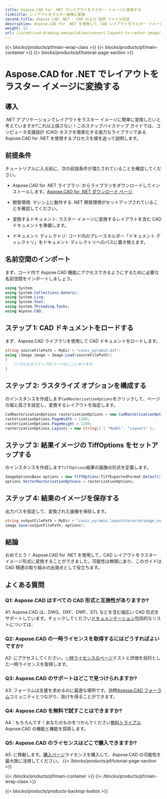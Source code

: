```yaml
---
title: Aspose.CAD for .NET でレイアウトをラスター イメージに変換する
linktitle: レイアウトをラスター画像に変換
second_title: Aspose.CAD .NET - CAD および BIM ファイル形式
description: Aspose.CAD for .NET を使用して、CAD レイアウトをラスター イメージに簡単に変換します。強力な CAD 操作機能で開発を強化します。
weight: 12
url: /ja/net/cad-drawing-manipulation/convert-layouts-to-raster-image/
---
```


{{< blocks/products/pf/main-wrap-class >}}
{{< blocks/products/pf/main-container >}}
{{< blocks/products/pf/tutorial-page-section >}}

# Aspose.CAD for .NET でレイアウトをラスター イメージに変換する

## 導入

.NET アプリケーションでレイアウトをラスター イメージに簡単に変換したいと考えていますか?これ以上探さない！このステップバイステップ ガイドでは、コンピュータ支援設計 (CAD) タスクを簡素化する強力なライブラリである Aspose.CAD for .NET を使用するプロセスを順を追って説明します。

## 前提条件

チュートリアルに入る前に、次の前提条件が満たされていることを確認してください。

- Aspose.CAD for .NET ライブラリ: からライブラリをダウンロードしてインストールします。[Aspose.CAD for .NET ダウンロード ページ](https://releases.aspose.com/cad/net/).

- 開発環境: マシン上に動作する .NET 開発環境がセットアップされていることを確認してください。

- 変換するドキュメント: ラスター イメージに変換するレイアウトを含む CAD ドキュメントを準備します。

- ドキュメント ディレクトリ: コード内のプレースホルダー「ドキュメント ディレクトリ」をドキュメント ディレクトリへのパスに置き換えます。

## 名前空間のインポート

まず、コード内で Aspose.CAD 機能にアクセスできるようにするために必要な名前空間をインポートしましょう。

```csharp
using System;
using System.Collections.Generic;
using System.Linq;
using System.Text;
using System.Threading.Tasks;
using Aspose.CAD;
```

## ステップ 1: CAD ドキュメントをロードする

まず、Aspose.CAD ライブラリを使用して CAD ドキュメントをロードします。

```csharp
string sourceFilePath = MyDir + "conic_pyramid.dxf";
using (Image image = Image.Load(sourceFilePath))
{
    //さらなるステップのコードはここにあります
}
```

## ステップ 2: ラスタライズ オプションを構成する

のインスタンスを作成します`CadRasterizationOptions`をクリックして、ページの幅と高さを設定し、変換するレイアウトを指定します。

```csharp
CadRasterizationOptions rasterizationOptions = new CadRasterizationOptions();
rasterizationOptions.PageWidth = 1200;
rasterizationOptions.PageHeight = 1200;
rasterizationOptions.Layouts = new string[] { "Model", "Layout1" };
```

## ステップ 3: 結果イメージの TiffOptions をセットアップする

のインスタンスを作成します`TiffOptions`結果の画像の形式を定義します。

```csharp
ImageOptionsBase options = new TiffOptions(TiffExpectedFormat.Default);
options.VectorRasterizationOptions = rasterizationOptions;
```

## ステップ 4: 結果のイメージを保存する

出力パスを指定して、変換された画像を保存します。

```csharp
string outputFilePath = MyDir + "conic_pyramid_layoutstorasterimage_out.tiff";
image.Save(outputFilePath, options);
```

## 結論

おめでとう！ Aspose.CAD for .NET を使用して、CAD レイアウトをラスター イメージ形式に変換することができました。可能性は無限にあり、このガイドは CAD 関連の取り組みの出発点として役立ちます。

## よくある質問

### Q1: Aspose.CAD はすべての CAD 形式と互換性がありますか?

 A1: Aspose.CAD は、DWG、DXF、DWF、STL などを含む幅広い CAD 形式をサポートしています。チェックしてください[ドキュメンテーション](https://reference.aspose.com/cad/net/)包括的なリストについては、

### Q2: Aspose.CAD の一時ライセンスを取得するにはどうすればよいですか?

 A2: にアクセスしてください。[一時ライセンスのページ](https://purchase.aspose.com/temporary-license/)テストと評価を目的とした一時ライセンスを取得します。

### Q3: Aspose.CAD のサポートはどこで見つけられますか?

 A3: フォーラムは支援を求めるのに最適な場所です。訪問[Aspose.CAD フォーラム](https://forum.aspose.com/c/cad/19)コミュニティとつながり、助けを得ることができます。

### Q4: Aspose.CAD を無料で試すことはできますか?

A4：もちろんです！あなたのものをつかんでください[無料トライアル](https://releases.aspose.com/)Aspose.CAD の機能と機能を探索します。

### Q5: Aspose.CAD のライセンスはどこで購入できますか?

 A5: に移動します。[購入ページ](https://purchase.aspose.com/buy)ライセンスを購入して、Aspose.CAD の可能性を最大限に活用してください。
{{< /blocks/products/pf/tutorial-page-section >}}

{{< /blocks/products/pf/main-container >}}
{{< /blocks/products/pf/main-wrap-class >}}

{{< blocks/products/products-backtop-button >}}
